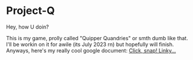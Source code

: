 # Project-Q
 Hey, how U doin?

 This is my game, prolly called "Quipper Quandries" or smth dumb like that. I'll be workin on it for awile (its July 2023 rn) but hopefully will finish. Anyways, here's my really cool google document: [Click, snap! Linky...](https://docs.google.com/document/d/10TEmBxDFsVuowcRIBlDTLHTncDUEZksZme9yX8wESyA/edit?usp=sharing)
